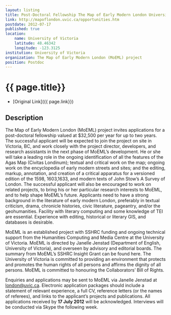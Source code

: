 ```yaml
---
layout: listing
title: Post-Doctoral Fellowship The Map of Early Modern London University of Victoria
link: http://mapoflondon.uvic.ca/opportunities.htm
postdate: 2012-07-17
published: true
location:
	name: University of Victoria
	latitude: 48.46342
	longitude: -123.3125
institution: University of Victoria
organization: The Map of Early Modern London (MoEML) project 
position: Postdoc
---
```



# {{ page.title}}

* [Original Link]({{ page.link}})

## Description

The Map of Early Modern London (MoEML) project invites applications for a post-doctoral fellowship valued at $32,500 per year for up to two years. The successful applicant will be expected to join the project on site in Victoria, BC, and work closely with the project director, developers, and research assistants in the next phase of MoEML’s development. He or she will take a leading role in the ongoing identification of all the features of the Agas Map (Civitas Londinum); textual and critical work on the map; ongoing work on the encyclopedia of early modern streets and sites; and the editing, markup, annotation, and creation of a critical apparatus for a versioned edition of the 1598, 1603,1633, and modern texts of John Stow’s A Survey of London. The successful applicant will also be encouraged to work on related projects, to bring his or her particular research interests to MoEML, and to help shape MoEML’s future. Applicants need to have a strong background in the literature of early modern London, preferably in textual criticism, drama, chronicle histories, civic literature, pageantry, and/or the geohumanities. Facility with literary computing and some knowledge of TEI are essential. Experience with editing, historical or literary GIS, and databases is desirable.

MoEML is an established project with SSHRC funding and ongoing technical support from the Humanities Computing and Media Centre at the University of Victoria. MoEML is directed by Janelle Jenstad (Department of English, University of Victoria), and overseen by advisory and editorial boards. The summary from MoEML’s SSHRC Insight Grant can be found here.
The University of Victoria is committed to providing an environment that protects and promotes the human rights of all persons and affirms the dignity of all persons. MoEML is committed to honouring the Collaborators’ Bill of Rights.

Enquiries and applications may be sent to MoEML via Janelle Jenstad at <london@uvic.ca>. Electronic application packages should include a statement of relevant experience, a full CV, reference letters (or the names of referees), and links to the applicant’s projects and publications. All applications received by **17 July 2012** will be acknowledged. Interviews will be conducted via Skype the following week.
